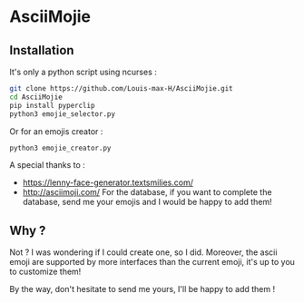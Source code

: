 # AsciiMojie
## Installation
It's only a python script using ncurses :
```sh
git clone https://github.com/Louis-max-H/AsciiMojie.git
cd AsciiMojie
pip install pyperclip
python3 emojie_selector.py
```
Or for an emojis creator :
```sh
python3 emojie_creator.py
```
A special thanks to :
- https://lenny-face-generator.textsmilies.com/
- http://asciimoji.com/
For the database, if you want to complete the database, send me your emojis and I would be happy to add them!

## Why ?
Not ? I was wondering if I could create one, so I did.
Moreover, the ascii emoji are supported by more interfaces than the current emoji, it's up to you to customize them!

By the way, don't hesitate to send me yours, I'll be happy to add them !